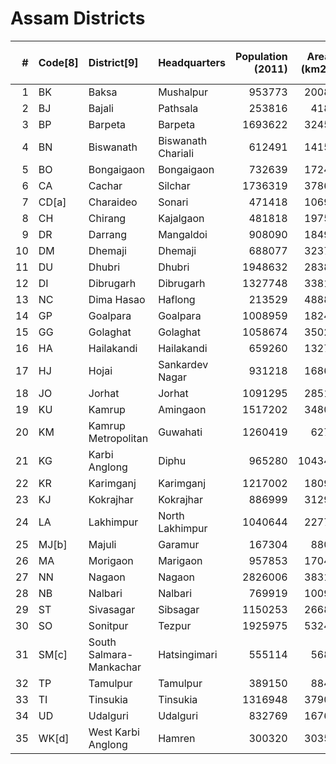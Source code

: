 # Assam Districts

|   # | Code[8]   | District[9]             | Headquarters       |   Population (2011) |   Area (km2) |   Density (/km2)[9] |
|----:|:----------|:------------------------|:-------------------|--------------------:|-------------:|--------------------:|
|   1 | BK        | Baksa                   | Mushalpur          |              953773 |         2008 |                 475 |
|   2 | BJ        | Bajali                  | Pathsala           |              253816 |          418 |                 610 |
|   3 | BP        | Barpeta                 | Barpeta            |             1693622 |         3245 |                 520 |
|   4 | BN        | Biswanath               | Biswanath Chariali |              612491 |         1415 |                 430 |
|   5 | BO        | Bongaigaon              | Bongaigaon         |              732639 |         1724 |                 425 |
|   6 | CA        | Cachar                  | Silchar            |             1736319 |         3786 |                 459 |
|   7 | CD[a]     | Charaideo               | Sonari             |              471418 |         1069 |                 440 |
|   8 | CH        | Chirang                 | Kajalgaon          |              481818 |         1975 |                 244 |
|   9 | DR        | Darrang                 | Mangaldoi          |              908090 |         1849 |                 491 |
|  10 | DM        | Dhemaji                 | Dhemaji            |              688077 |         3237 |                 213 |
|  11 | DU        | Dhubri                  | Dhubri             |             1948632 |         2838 |                 687 |
|  12 | DI        | Dibrugarh               | Dibrugarh          |             1327748 |         3381 |                 393 |
|  13 | NC        | Dima Hasao              | Haflong            |              213529 |         4888 |                  44 |
|  14 | GP        | Goalpara                | Goalpara           |             1008959 |         1824 |                 553 |
|  15 | GG        | Golaghat                | Golaghat           |             1058674 |         3502 |                 302 |
|  16 | HA        | Hailakandi              | Hailakandi         |              659260 |         1327 |                 497 |
|  17 | HJ        | Hojai                   | Sankardev Nagar    |              931218 |         1686 |                 550 |
|  18 | JO        | Jorhat                  | Jorhat             |             1091295 |         2851 |                 383 |
|  19 | KU        | Kamrup                  | Amingaon           |             1517202 |         3480 |                 436 |
|  20 | KM        | Kamrup Metropolitan     | Guwahati           |             1260419 |          627 |                2010 |
|  21 | KG        | Karbi Anglong           | Diphu              |              965280 |        10434 |                  93 |
|  22 | KR        | Karimganj               | Karimganj          |             1217002 |         1809 |                 673 |
|  23 | KJ        | Kokrajhar               | Kokrajhar          |              886999 |         3129 |                 283 |
|  24 | LA        | Lakhimpur               | North Lakhimpur    |             1040644 |         2277 |                 457 |
|  25 | MJ[b]     | Majuli                  | Garamur            |              167304 |          880 |                 300 |
|  26 | MA        | Morigaon                | Marigaon           |              957853 |         1704 |                 562 |
|  27 | NN        | Nagaon                  | Nagaon             |             2826006 |         3831 |                 738 |
|  28 | NB        | Nalbari                 | Nalbari            |              769919 |         1009 |                 763 |
|  29 | ST        | Sivasagar               | Sibsagar           |             1150253 |         2668 |                 431 |
|  30 | SO        | Sonitpur                | Tezpur             |             1925975 |         5324 |                 362 |
|  31 | SM[c]     | South Salmara-Mankachar | Hatsingimari       |              555114 |          568 |                 980 |
|  32 | TP        | Tamulpur                | Tamulpur           |              389150 |          884 |                 440 |
|  33 | TI        | Tinsukia                | Tinsukia           |             1316948 |         3790 |                 347 |
|  34 | UD        | Udalguri                | Udalguri           |              832769 |         1676 |                 497 |
|  35 | WK[d]     | West Karbi Anglong      | Hamren             |              300320 |         3035 |                  99 |